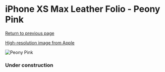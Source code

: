 # iPhone XS Max Leather Folio - Peony Pink

[Return to previous page](/iphone_x)

[High-resolution image from Apple](https://store.storeimages.cdn-apple.com/8756/as-images.apple.com/is/MRX62?wid=4500&hei=4500&fmt=png)

<div style="width: 384px"><img src="/everysource/MRX62.png" alt="Peony Pink"></div>

### Under construction
